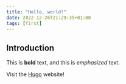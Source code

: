```yaml
---
title: "Hello, world!"
date: 2022-12-26T21:29:35+01:00
tags: [first]
---
```


## Introduction

This is **bold** text, and this is *emphasized* text.

Visit the [Hugo](https://gohugo.io) website!